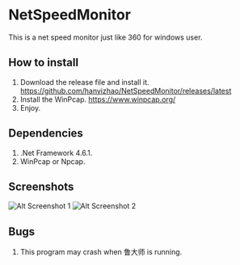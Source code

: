 # NetSpeedMonitor

This is a net speed monitor just like 360 for windows user.

## How to install

1. Download the release file and install it. https://github.com/hanyizhao/NetSpeedMonitor/releases/latest
2. Install the WinPcap. https://www.winpcap.org/
3. Enjoy.

## Dependencies
1. .Net Framework 4.6.1.
2. WinPcap or Npcap.

## Screenshots
![Alt Screenshot 1](https://github.com/hanyizhao/NetSpeedMonitor/blob/master/Screenshots/1.png)
![Alt Screenshot 2](https://github.com/hanyizhao/NetSpeedMonitor/blob/master/Screenshots/2.png)

## Bugs
1. This program may crash when 鲁大师 is running.
